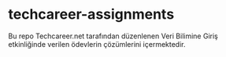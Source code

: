 # techcareer-assignments
Bu repo Techcareer.net tarafından düzenlenen Veri Bilimine Giriş etkinliğinde verilen ödevlerin çözümlerini içermektedir.
